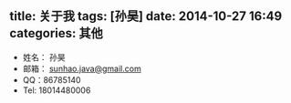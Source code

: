 title: 关于我
tags: [孙昊]
date: 2014-10-27 16:49
categories: 其他
---

- 姓名： 孙昊
- 邮箱： sunhao.java@gmail.com
- QQ：86785140
- Tel: 18014480006
